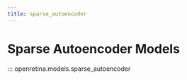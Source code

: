 ```yaml
---
title: sparse_autoencoder
---
```


# Sparse Autoencoder Models

::: openretina.models.sparse_autoencoder 
